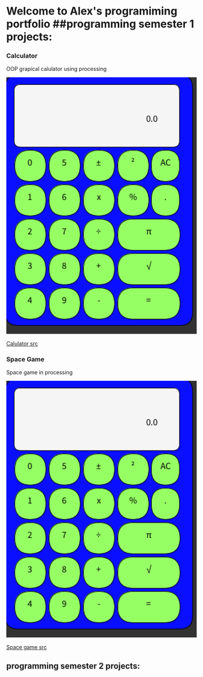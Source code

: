 # Welcome to Alex's programiming portfolio ##programming semester 1 projects:

### Calculator

OOP grapical calulator using processing

 ![Calculator](https://github.com/Beckfistman101/Porgramingportfolio/blob/main/images/calc.png)
 
 [Calulator src](https://github.com/Beckfistman101/Porgramingportfolio/tree/main/src)
 
 
### Space Game

Space game in processing

 ![Space Game](https://github.com/Beckfistman101/Porgramingportfolio/blob/main/images/calc.png)
 
 [Space game src](https://github.com/Beckfistman101/Porgramingportfolio/tree/main/src)
 
## programming semester 2 projects:
